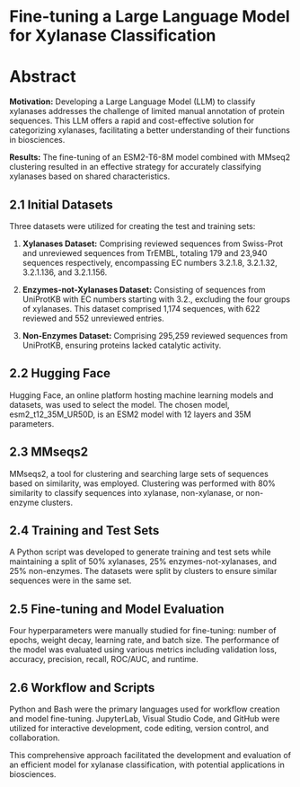 # Fine-tuning a Large Language Model for Xylanase Classification 

# Abstract

**Motivation:** Developing a Large Language Model (LLM) to classify xylanases addresses the challenge of limited manual annotation of protein sequences. This LLM offers a rapid and cost-effective solution for categorizing xylanases, facilitating a better understanding of their functions in biosciences.

**Results:** The fine-tuning of an ESM2-T6-8M model combined with MMseq2 clustering resulted in an effective strategy for accurately classifying xylanases based on shared characteristics.

## 2.1 Initial Datasets

Three datasets were utilized for creating the test and training sets:

1. **Xylanases Dataset:** Comprising reviewed sequences from Swiss-Prot and unreviewed sequences from TrEMBL, totaling 179 and 23,940 sequences respectively, encompassing EC numbers 3.2.1.8, 3.2.1.32, 3.2.1.136, and 3.2.1.156.

2. **Enzymes-not-Xylanases Dataset:** Consisting of sequences from UniProtKB with EC numbers starting with 3.2., excluding the four groups of xylanases. This dataset comprised 1,174 sequences, with 622 reviewed and 552 unreviewed entries.

3. **Non-Enzymes Dataset:** Comprising 295,259 reviewed sequences from UniProtKB, ensuring proteins lacked catalytic activity.

## 2.2 Hugging Face

Hugging Face, an online platform hosting machine learning models and datasets, was used to select the model. The chosen model, esm2_t12_35M_UR50D, is an ESM2 model with 12 layers and 35M parameters.

## 2.3 MMseqs2

MMseqs2, a tool for clustering and searching large sets of sequences based on similarity, was employed. Clustering was performed with 80% similarity to classify sequences into xylanase, non-xylanase, or non-enzyme clusters.

## 2.4 Training and Test Sets

A Python script was developed to generate training and test sets while maintaining a split of 50% xylanases, 25% enzymes-not-xylanases, and 25% non-enzymes. The datasets were split by clusters to ensure similar sequences were in the same set.

## 2.5 Fine-tuning and Model Evaluation

Four hyperparameters were manually studied for fine-tuning: number of epochs, weight decay, learning rate, and batch size. The performance of the model was evaluated using various metrics including validation loss, accuracy, precision, recall, ROC/AUC, and runtime.

## 2.6 Workflow and Scripts

Python and Bash were the primary languages used for workflow creation and model fine-tuning. JupyterLab, Visual Studio Code, and GitHub were utilized for interactive development, code editing, version control, and collaboration.

This comprehensive approach facilitated the development and evaluation of an efficient model for xylanase classification, with potential applications in biosciences.
